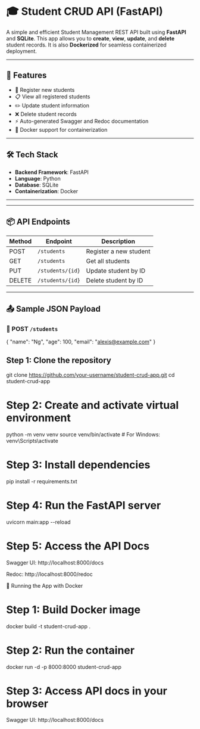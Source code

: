 # 🎓 Student CRUD API (FastAPI)

A simple and efficient Student Management REST API built using **FastAPI** and **SQLite**. This app allows you to **create**, **view**, **update**, and **delete** student records. It is also **Dockerized** for seamless containerized deployment.

---

## 🚀 Features

- 📝 Register new students
- 📋 View all registered students
- ✏️ Update student information
- ❌ Delete student records
- ⚡ Auto-generated Swagger and Redoc documentation
- 🐳 Docker support for containerization

---

## 🛠️ Tech Stack

- **Backend Framework**: FastAPI
- **Language**: Python
- **Database**: SQLite
- **Containerization**: Docker

---

---

## 📦 API Endpoints

| Method | Endpoint         | Description              |
|--------|------------------|--------------------------|
| POST   | `/students`      | Register a new student   |
| GET    | `/students`      | Get all students         |
| PUT    | `/students/{id}` | Update student by ID     |
| DELETE | `/students/{id}` | Delete student by ID     |

---

## 📤 Sample JSON Payload

### 🔹 POST `/students`

{
  "name": "Ng",
  "age": 100,
  "email": "alexis@example.com"
}

## Step 1: Clone the repository

git clone https://github.com/your-username/student-crud-app.git
cd student-crud-app

# Step 2: Create and activate virtual environment

python -m venv venv
source venv/bin/activate      # For Windows: venv\Scripts\activate

# Step 3: Install dependencies

pip install -r requirements.txt

# Step 4: Run the FastAPI server

uvicorn main:app --reload

# Step 5: Access the API Docs
Swagger UI: http://localhost:8000/docs

Redoc: http://localhost:8000/redoc

🐳 Running the App with Docker
# Step 1: Build Docker image

docker build -t student-crud-app .
# Step 2: Run the container

docker run -d -p 8000:8000 student-crud-app

# Step 3: Access API docs in your browser
Swagger UI: http://localhost:8000/docs
